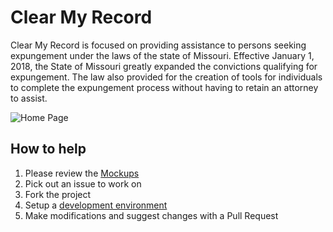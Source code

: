 # Clear My Record

Clear My Record is focused on providing assistance to persons seeking expungement under the laws of the state of Missouri. Effective January 1, 2018, the State of Missouri greatly expanded the convictions qualifying for expungement. The law also provided for the creation of tools for individuals to complete the expungement process without having to retain an attorney to assist.


![Home Page](https://github.com/zmon/clear-my-record-front-end-nuxt/blob/develop/doc/mockup-images/cmr-home.png)


## How to help

1. Please review the [Mockups](https://github.com/zmon/clear-my-record-front-end-nuxt/blob/develop/MOCKUP.md)
2. Pick out an issue to work on 
3. Fork the project 
4. Setup a [development environment](https://github.com/codeforkansascity/clear-my-record-front-end-nuxt/blob/develop/DEVELOPER.md)
4. Make modifications and suggest changes with a Pull Request


